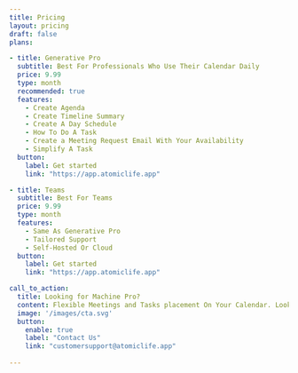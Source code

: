 ```yaml
---
title: Pricing
layout: pricing
draft: false
plans:

- title: Generative Pro
  subtitle: Best For Professionals Who Use Their Calendar Daily
  price: 9.99
  type: month
  recommended: true
  features:
    - Create Agenda
    - Create Timeline Summary
    - Create A Day Schedule
    - How To Do A Task
    - Create a Meeting Request Email With Your Availability
    - Simplify A Task
  button:
    label: Get started
    link: "https://app.atomiclife.app"

- title: Teams
  subtitle: Best For Teams
  price: 9.99
  type: month
  features:
    - Same As Generative Pro
    - Tailored Support
    - Self-Hosted Or Cloud
  button:
    label: Get started
    link: "https://app.atomiclife.app"

call_to_action:
  title: Looking for Machine Pro?
  content: Flexible Meetings and Tasks placement On Your Calendar. Looking To Subscribe To Both?
  image: '/images/cta.svg'
  button:
    enable: true
    label: "Contact Us"
    link: "customersupport@atomiclife.app"
    
---
```

